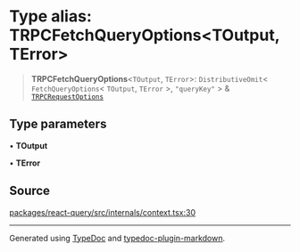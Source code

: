 # Type alias: TRPCFetchQueryOptions\<TOutput, TError\>

> **TRPCFetchQueryOptions**\<`TOutput`, `TError`\>: `DistributiveOmit`\< `FetchQueryOptions`\< `TOutput`, `TError` \>, `"queryKey"` \> & [`TRPCRequestOptions`](../../index/interfaces/TRPCRequestOptions.md)

## Type parameters

• **TOutput**

• **TError**

## Source

[packages/react-query/src/internals/context.tsx:30](https://github.com/trpc/trpc/blob/caccce64/packages/react-query/src/internals/context.tsx#L30)

***

Generated using [TypeDoc](https://typedoc.org) and [typedoc-plugin-markdown](https://typedoc-plugin-markdown.org).
